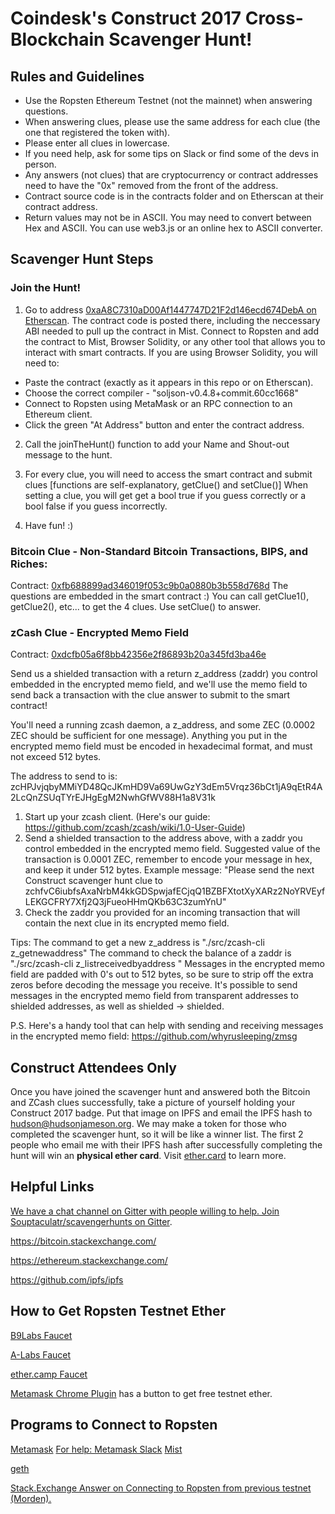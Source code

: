 # Coindesk's Construct 2017 Cross-Blockchain Scavenger Hunt!

## Rules and Guidelines
 - Use the Ropsten Ethereum Testnet (not the mainnet) when answering questions.
 - When answering clues, please use the same address for each clue (the one that registered the token with).
 - Please enter all clues in lowercase.
 - If you need help, ask for some tips on Slack or find some of the devs in person.
 - Any answers (not clues) that are cryptocurrency or contract addresses need to have the "0x" removed from the front of the address.
 - Contract source code is in the contracts folder and on Etherscan at their contract address.
 - Return values may not be in ASCII. You may need to convert between Hex and ASCII. You can use web3.js or an online hex to ASCII converter.

## Scavenger Hunt Steps

### Join the Hunt!
  1. Go to address [0xaA8C7310aD00Af1447747D21F2d146ecd674DebA on Etherscan](https://testnet.etherscan.io/address/0xaa8c7310ad00af1447747d21f2d146ecd674deba). The contract code is posted there, including the neccessary ABI needed to pull up the contract in Mist. Connect to Ropsten and add the contract to Mist, Browser Solidity, or any other tool that allows you to interact with smart contracts.
  If you are using Browser Solidity, you will need to:
  - Paste the contract (exactly as it appears in this repo or on Etherscan).
  - Choose the correct compiler - "soljson-v0.4.8+commit.60cc1668"
  - Connect to Ropsten using MetaMask or an RPC connection to an Ethereum client.
  - Click the green "At Address" button and enter the contract address.
  
  2. Call the joinTheHunt() function to add your Name and Shout-out message to the hunt.
  
  3. For every clue, you will need to access the smart contract and submit clues [functions are self-explanatory, getClue() and setClue()] When setting a clue, you will get get a bool true if you guess correctly or a bool false if you guess incorrectly.
  
  4. Have fun! :)

### Bitcoin Clue - Non-Standard Bitcoin Transactions, BIPS, and Riches:
Contract: [0xfb688899ad346019f053c9b0a0880b3b558d768d](https://testnet.etherscan.io/address/0xfb688899ad346019f053c9b0a0880b3b558d768d)
The questions are embedded in the smart contract :)
You can call getClue1(), getClue2(), etc... to get the 4 clues. Use setClue() to answer.

### zCash Clue - Encrypted Memo Field
Contract: [0xdcfb05a6f8bb42356e2f86893b20a345fd3ba46e](https://testnet.etherscan.io/address/0xdcfb05a6f8bb42356e2f86893b20a345fd3ba46e)

Send us a shielded transaction with a return z_address (zaddr) you control embedded in the encrypted memo field, and we'll use the memo field to send back a transaction with the clue answer to submit to the smart contract!

You'll need a running zcash daemon, a z_address, and some ZEC (0.0002 ZEC should be sufficient for one message). Anything you put in the encrypted memo field must be encoded in hexadecimal format, and must not exceed 512 bytes.

The address to send to is: zcHPJvjqbyMMiYD48QcJKmHD9Va69UwGzY3dEm5Vrqz36bCt1jA9qEtR4A2LcQnZSUqTYrEJHgEgM2NwhGfWV88H1a8V31k

1. Start up your zcash client. (Here's our guide: https://github.com/zcash/zcash/wiki/1.0-User-Guide)
2. Send a shielded transaction to the address above, with a zaddr you control embedded in the encrypted memo field. Suggested value of the transaction is 0.0001 ZEC, remember to encode your message in hex, and keep it under 512 bytes. 
	Example message: "Please send the next Construct scavenger hunt clue to zchfvC6iubfsAxaNrbM4kkGDSpwjafECjqQ1BZBFXtotXyXARz2NoYRVEyfLEKGCFRY7Xfj2Q3jFueoHHmQKb63C3zumYnU"
3. Check the zaddr you provided for an incoming transaction that will contain the next clue in its encrypted memo field. 

Tips: 
The command to get a new z_address is "./src/zcash-cli z_getnewaddress"
The command to check the balance of a zaddr is "./src/zcash-cli z_listreceivedbyaddress <your zaddr>"
Messages in the encrypted memo field are padded with 0's out to 512 bytes, so be sure to strip off the extra zeros before decoding the message you receive.
It's possible to send messages in the encrypted memo field from transparent addresses to shielded addresses, as well as shielded -> shielded. 

P.S. Here's a handy tool that can help with sending and receiving messages in the encrypted memo field: https://github.com/whyrusleeping/zmsg

## Construct Attendees Only
Once you have joined the scavenger hunt and answered both the Bitcoin and ZCash clues successfully, take a picture of yourself holding your Construct 2017 badge. Put that image on IPFS and email the IPFS hash to hudson@hudsonjameson.org. We may make a token for those who completed the scavenger hunt, so it will be like a winner list.
The first 2 people who email me with their IPFS hash after successfully completing the hunt will win an **physical ether card**. Visit [ether.card](ether.card) to learn more.

## Helpful Links

[We have a chat channel on Gitter with people willing to help. Join Souptaculatr/scavengerhunts on Gitter](https://gitter.im/Souptacular/scavengerhunts). 

https://bitcoin.stackexchange.com/

https://ethereum.stackexchange.com/

https://github.com/ipfs/ipfs

## How to Get Ropsten Testnet Ether
[B9Labs Faucet](http://ipfs.b9lab.com:8080/ipfs/QmTHdYEYiJPmbkcth3mQvEQQgEamFypLhc9zapsBatQW7Y/throttled_faucet.html)

[A-Labs Faucet](http://faucet.ropsten.be:3001/)

[ether.camp Faucet](https://ropsten.ether.camp/)

[Metamask Chrome Plugin](https://metamask.io/) has a button to get free testnet ether.

## Programs to Connect to Ropsten
[Metamask](https://metamask.io/)
[For help: Metamask Slack](http://slack.metamask.io/)
[Mist](https://github.com/ethereum/mist/releases)

[geth](https://geth.ethereum.org/)

[Stack.Exchange Answer on Connecting to Ropsten from previous testnet (Morden).](https://ethereum.stackexchange.com/questions/10261/how-to-switch-from-morden-to-ropsten)
